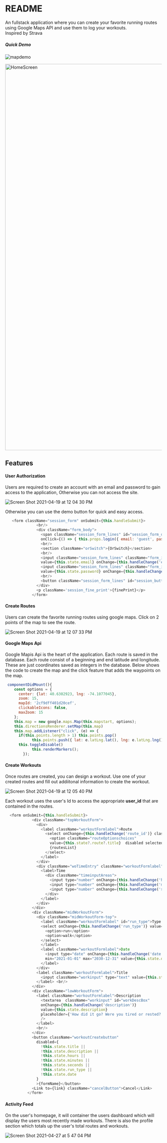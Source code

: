 # README

An fullstack application where you can create your favorite running routes using Google Maps API and use them to log your workouts.  
Inspired by Strava

##### Quick Demo
![mapdemo](https://user-images.githubusercontent.com/66323451/119569613-fb9e9300-bd7c-11eb-861f-6d5f6aaaac0b.gif)  

<img width="1242" alt="HomeScreen" src="https://user-images.githubusercontent.com/66323451/108069374-4c417a00-7031-11eb-81e2-7ca3321e6e5a.png">

## Features  

#### User Authorization

Users are required to create an account with an email and password to gain access to the application, Otherwise you can not access the site.  

![Screen Shot 2021-04-19 at 12 04 30 PM](https://user-images.githubusercontent.com/66323451/115268155-f90aa700-a107-11eb-99cb-5d69803b1297.png)

Otherwise you can use the demo button for quick and easy access.

```javascript
   <form className="session_form" onSubmit={this.handleSubmit}>
              <br/>
              <div className="form_body">
                <span className="session_form_lines" id="session_form_demo" 
                onClick={() => { this.props.login({ email: 'guest', password:'password'})}}> Demo User </span> 
                <br/>
                <section className="orSwitch">{OrSwitch}</section>    
                <br/> 
                <input className="session_form_lines" className="form_input" type="text" 
                value={this.state.email} onChange={this.handleChange('email')}  placeholder={'     Your Email'}/>  
                <input className="session_form_lines" className="form_input" type="password" 
                value={this.state.password} onChange={this.handleChange('password')}  placeholder={'     Password'}/>
                <br/>
                <button className="session_form_lines" id="session_button">{buttonName}</button>
              </div>  
              <p className='session_fine_print'>{finePrint}</p>
            </form>    
```
#### Create Routes
Users can create the favorite running routes using google maps. Click on 2 points of the map to see the route.  

![Screen Shot 2021-04-19 at 12 07 33 PM](https://user-images.githubusercontent.com/66323451/115268430-41c26000-a108-11eb-80a9-da33be4b6d51.png)  

#### Google Maps Api
Google Mapis Api is the heart of the application. Each route is saved in the database. Each route consist of a beginning and end latitude and longitude. These are just coordinates saved as integers in the database. Below shows the code to create the map and the click feature that adds the waypoints on the map.  


```javascript
 componentDidMount(){
    const options = {
      center: {lat: 40.6302923, lng: -74.1077045},
      zoom: 15,
      mapId: '2cf9dff401d20cef',
      clickableIcons: false,
      maxZoom: 15
    };
    this.map = new google.maps.Map(this.mapstart, options);
    this.directionsRenderer.setMap(this.map)
    this.map.addListener("click", (e) => {
      if(this.points.length > 1) this.points.pop()
			this.points.push({ lat: e.latLng.lat(), lng: e.latLng.lng() });
      this.toggleDisable()
			this.renderMarkers();
		});
```  


#### Create Workouts
Once routes are created, you can design a workout. Use one of your created routes and fill out addiitonal information to create the workout.   

![Screen Shot 2021-04-19 at 12 05 40 PM](https://user-images.githubusercontent.com/66323451/115268515-57d02080-a108-11eb-94ff-eb042473e487.png)  

Each workout uses the user's Id to access the appropriate **user_id** that are contained in the routes.  

```javascript
  <form onSubmit={this.handleSubmit}>
            <div className="topWorkoutForm">
              <div>
                <label className="workoutFormlabel">Route 
                  <select onChange={this.handleChange('route_id')} className="routeOptions" >
                    <option className="routeOptionschoices" 
                    value={this.state?.route?.title}  disabled selected>Choose a route</option>
                    {routesList}
                  </select>
                </label>
              </div> 
              <div className="woTimeEntry" className="workoutFormlabel">
                <label>Time 
                  <div className="timeinputAreas">
                    <input type="number" onChange={this.handleChange('hours')} value={this.state.hours} placeholder={'hr'} className="timeInpute" min="0" max="100"/>
                    <input type="number" onChange={this.handleChange('minutes')} value={this.state.minutes} placeholder={'min'} className="timeInpute" min="0" max="59"/>
                    <input type="number" onChange={this.handleChange('seconds')} value={this.state.seconds} placeholder={'s'} className="timeInpute" min="0" max="59"/>
                  </div>
                </label> 
              </div>
            </div>
            <div className="midWorkoutForm">
              <div className="midWorkoutForm-top">
                <label className="workoutFormlabel" id="run_type">Type
                <select onChange={this.handleChange('run_type')} value={this.state.run_type} className="wOforminput">
                  <option>run</option>
                  <option>walk</option>
                </select>
                </label>
                <label className="workoutFormlabel">Date
                  <input type="date" onChange={this.handleChange('date')} className="wOforminput"
                  min="2021-01-01" max="2030-12-31" value={this.state.date} id="date_entry"/>
                </label> 
              </div>
              <label className="workoutFormlabel">Title 
                <input className="workinput" type="text" value={this.state.title} onChange={this.handleChange('title')} className="wOforminput" placeholder={'Afternoon Run'}/>
              </label> <br/>
            </div>
            <div className="lowWorkoutForm">
              <label className="workoutFormlabel">Description 
                <textarea  className="workinput" id="workDescBox" 
                onChange={this.handleChange('description')} 
                value={this.state.description} 
                placeholder={'How did it go? Were you tired or rested? How was the weather?'}
                />
              </label>
              <br/>
            </div>
            <button className="workoutCreatebutton" 
              disabled={
                !this.state.title || 
                !this.state.description || 
                !this.state.hours ||
                !this.state.minutes ||
                !this.state.seconds ||
                !this.state.run_type ||
                !this.state.date
              }
              >{formName}</button>
            <Link to={link} className="cancelButton">Cancel</Link>
          </form>
```

#### Activity Feed
On the user's homepage, it will container the users dashboard which will display the users most recently made workouts. There is also the profile section which totals up the user's total routes and workouts.  

![Screen Shot 2021-04-27 at 5 47 04 PM](https://user-images.githubusercontent.com/66323451/116317005-c3f1fa80-a780-11eb-9a98-1df708f7fe58.png)  



